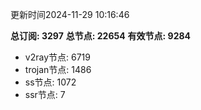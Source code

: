 更新时间2024-11-29 10:16:46

**总订阅: 3297**
**总节点: 22654**
**有效节点: 9284**
- v2ray节点: 6719
- trojan节点: 1486
- ss节点: 1072
- ssr节点: 7
